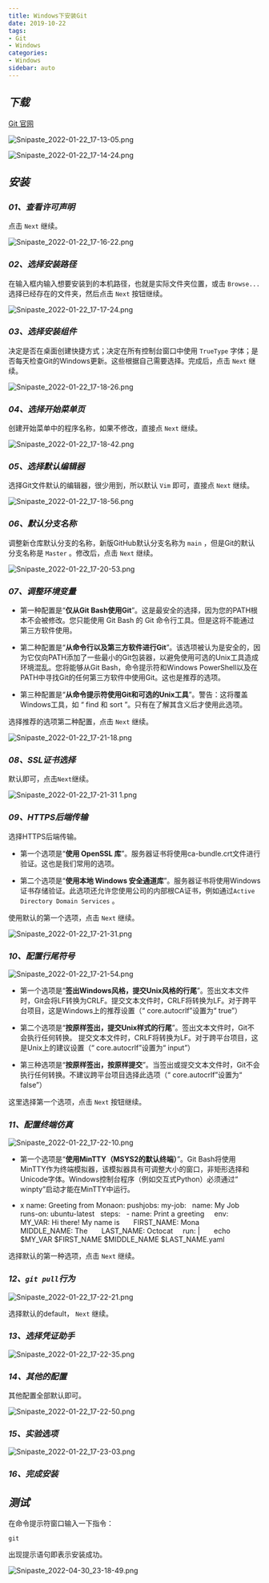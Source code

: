```yaml
---
title: Windows下安装Git
date: 2019-10-22
tags:
- Git
- Windows
categories:
- Windows
sidebar: auto
---
```


## ***下载***

[Git 官网](https://git-scm.com/)

![Snipaste_2022-01-22_17-13-05.png](https://s2.loli.net/2022/05/13/9AZkCKIh7liaqeg.png)

![Snipaste_2022-01-22_17-14-24.png](https://s2.loli.net/2022/05/13/XgETPV6BziHZjyb.png)

## ***安装***

### ***01、查看许可声明***

点击 `Next` 继续。

![Snipaste_2022-01-22_17-16-22.png](https://s2.loli.net/2022/05/13/QN7HtORgr8WbJMx.png)

### ***02、选择安装路径***

在输入框内输入想要安装到的本机路径，也就是实际文件夹位置，或击 `Browse...` 选择已经存在的文件夹，然后点击 `Next` 按钮继续。

![Snipaste_2022-01-22_17-17-24.png](https://s2.loli.net/2022/05/13/SlMiNE9kReK8c1v.png)

### ***03、选择安装组件***

决定是否在桌面创建快捷方式；决定在所有控制台窗口中使用 `TrueType` 字体；是否每天检查Git的Windows更新。这些根据自己需要选择。完成后，点击 `Next` 继续。

![Snipaste_2022-01-22_17-18-26.png](https://s2.loli.net/2022/05/13/UIhb3GYvgWS9AsD.png)

### ***04、选择开始菜单页***

创建开始菜单中的程序名称，如果不修改，直接点 `Next` 继续。

![Snipaste_2022-01-22_17-18-42.png](https://s2.loli.net/2022/05/13/d7SVtJBKwsjZh2f.png)

### ***05、选择默认编辑器***

选择Git文件默认的编辑器，很少用到，所以默认 `Vim` 即可，直接点 `Next` 继续。

![Snipaste_2022-01-22_17-18-56.png](https://s2.loli.net/2022/05/13/ykmJHgshZCAGMcp.png)

### ***06、默认分支名称***

调整新仓库默认分支的名称，新版GitHub默认分支名称为 `main` ，但是Git的默认分支名称是 `Master` 。修改后，点击 `Next` 继续。

![Snipaste_2022-01-22_17-20-53.png](https://s2.loli.net/2022/05/13/x5UR6SgNhivPDIY.png)

### ***07、调整环境变量***

- 第一种配置是“**仅从Git Bash使用Git**”。这是最安全的选择，因为您的PATH根本不会被修改。您只能使用 Git Bash 的 Git 命令行工具。但是这将不能通过第三方软件使用。

- 第二种配置是“**从命令行以及第三方软件进行Git**”。该选项被认为是安全的，因为它仅向PATH添加了一些最小的Git包装器，以避免使用可选的Unix工具造成环境混乱。您将能够从Git Bash，命令提示符和Windows PowerShell以及在PATH中寻找Git的任何第三方软件中使用Git。这也是推荐的选项。

- 第三种配置是“**从命令提示符使用Git和可选的Unix工具**”。警告：这将覆盖Windows工具，如 “ find 和 sort ”。只有在了解其含义后才使用此选项。

选择推荐的选项第二种配置，点击 `Next` 继续。

![Snipaste_2022-01-22_17-21-18.png](https://s2.loli.net/2022/05/13/or8uWbCZ6TPvQid.png)

### ***08、SSL证书选择***

默认即可，点击`Next`继续。

![Snipaste_2022-01-22_17-21-31 1.png](https://s2.loli.net/2022/05/13/uRiD5z2NUk9EAb4.png)

### ***09、HTTPS后端传输***

选择HTTPS后端传输。
- 第一个选项是“**使用 OpenSSL 库**”。服务器证书将使用ca-bundle.crt文件进行验证。这也是我们常用的选项。

- 第二个选项是“**使用本地 Windows 安全通道库**”。服务器证书将使用Windows证书存储验证。此选项还允许您使用公司的内部根CA证书，例如通过`Active Directory Domain Services` 。

使用默认的第一个选项，点击 `Next` 继续。



![Snipaste_2022-01-22_17-21-31.png](https://s2.loli.net/2022/05/13/uUX8rIgYOhopsMq.png)

### ***10、配置行尾符号***

![Snipaste_2022-01-22_17-21-54.png](https://s2.loli.net/2022/05/13/Ti3V9GfaqxSDtoF.png)

- 第一个选项是“**签出Windows风格，提交Unix风格的行尾**”。签出文本文件时，Git会将LF转换为CRLF。提交文本文件时，CRLF将转换为LF。对于跨平台项目，这是Windows上的推荐设置（“ core.autocrlf”设置为“ true”）

- 第二个选项是“**按原样签出，提交Unix样式的行尾**”。签出文本文件时，Git不会执行任何转换。 提交文本文件时，CRLF将转换为LF。对于跨平台项目，这是Unix上的建议设置（“ core.autocrlf”设置为“ input”）

- 第三种选项是“**按原样签出，按原样提交**”。当签出或提交文本文件时，Git不会执行任何转换。不建议跨平台项目选择此选项（“ core.autocrlf”设置为“ false”）

这里选择第一个选项，点击 `Next` 按钮继续。

### ***11、配置终端仿真***

![Snipaste_2022-01-22_17-22-10.png](https://s2.loli.net/2022/05/13/y7pzsuwWnX6F91P.png)

- 第一个选项是“**使用MinTTY（MSYS2的默认终端）**”。Git Bash将使用MinTTY作为终端模拟器，该模拟器具有可调整大小的窗口，非矩形选择和Unicode字体。Windows控制台程序（例如交互式Python）必须通过“ winpty”启动才能在MinTTY中运行。

- x name: Greeting from Monaon: push​jobs:  my-job:    name: My Job    runs-on: ubuntu-latest    steps:    - name: Print a greeting      env:        MY_VAR: Hi there! My name is        FIRST_NAME: Mona        MIDDLE_NAME: The        LAST_NAME: Octocat      run: |        echo $MY_VAR $FIRST_NAME $MIDDLE_NAME $LAST_NAME.yaml

选择默认的第一种选项，点击 `Next` 继续。

### ***12、`git pull`行为***

![Snipaste_2022-01-22_17-22-21.png](https://s2.loli.net/2022/05/13/JEgQCwGcFiTVSO2.png)

选择默认的default， `Next` 继续。

### ***13、选择凭证助手***

![Snipaste_2022-01-22_17-22-35.png](https://s2.loli.net/2022/05/13/j8JCSDIV4ANgmLO.png)

### ***14、其他的配置***

其他配置全部默认即可。

![Snipaste_2022-01-22_17-22-50.png](https://s2.loli.net/2022/05/13/U5xCMKlh2Iie4z1.png)

### ***15、实验选项***

![Snipaste_2022-01-22_17-23-03.png](https://s2.loli.net/2022/05/13/laoqD2u4PiRIBwY.png)

### ***16、完成安装***

## ***测试***

在命令提示符窗口输入一下指令：

```shell
git
```

出现提示语句即表示安装成功。

![Snipaste_2022-04-30_23-18-49.png](https://s2.loli.net/2022/05/08/b5rITGnFzoaSyOp.png)
